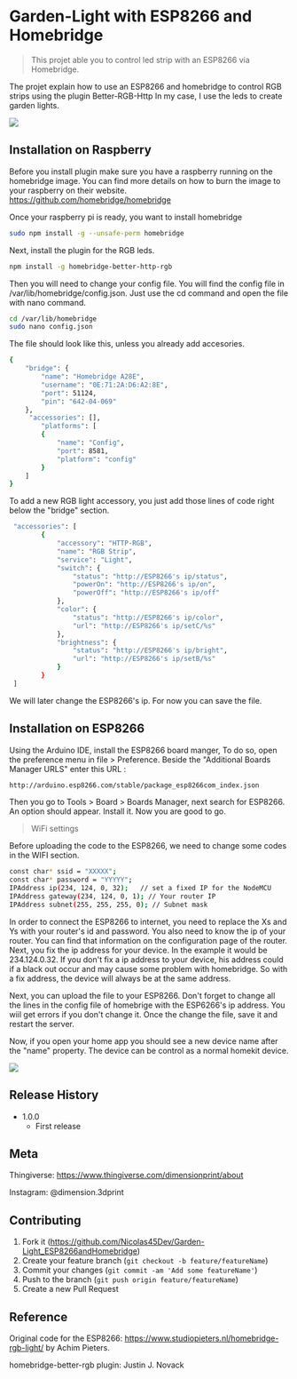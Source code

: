 # Garden-Light with ESP8266 and Homebridge
> This projet able you to control led strip with an ESP8266 via Homebridge.


The projet explain how to use an ESP8266 and homebridge to control RGB strips using the plugin Better-RGB-Http
In my case, I use the leds to create garden lights.

![](Light1.png)

## Installation on Raspberry

Before you install plugin make sure you have a raspberry running on the homebridge image.
You can find more details on how to burn the image to your raspberry on their website. https://github.com/homebridge/homebridge

Once your raspberry pi is ready, you want to install homebridge

```sh
sudo npm install -g --unsafe-perm homebridge
```
Next, install the plugin for the RGB leds.

```sh
npm install -g homebridge-better-http-rgb
```
Then you will need to change your config file. You will find the config file in /var/lib/homebridge/config.json.
Just use the cd command and open the file with nano command.
```sh
cd /var/lib/homebridge
sudo nano config.json
```
The file should look like this, unless you already add accesories. 
```sh
{
    "bridge": {
        "name": "Homebridge A28E",
        "username": "0E:71:2A:D6:A2:8E",
        "port": 51124,
        "pin": "642-04-069"
    },
     "accessories": [],
        "platforms": [
        {
            "name": "Config",
            "port": 8581,
            "platform": "config"
        }
    ]
}
```
To add a new RGB light accessory, you just add those lines of code right below the "bridge" section.
```sh
 "accessories": [
        {
            "accessory": "HTTP-RGB",
            "name": "RGB Strip",
            "service": "Light",
            "switch": {
                "status": "http://ESP8266's ip/status",
                "powerOn": "http://ESP8266's ip/on",
                "powerOff": "http://ESP8266's ip/off"
            },
            "color": {
                "status": "http://ESP8266's ip/color",
                "url": "http://ESP8266's ip/setC/%s"
            },
            "brightness": {
                "status": "http://ESP8266's ip/bright",
                "url": "http://ESP8266's ip/setB/%s"
            }
        }
 ]
```
We will later change the ESP8266's ip. For now you can save the file.

## Installation on ESP8266

Using the Arduino IDE, install the ESP8266 board manger, To do so, open the preference menu in file > Preference.
Beside the "Additional Boards Manager URLS" enter this URL : 
```sh
http://arduino.esp8266.com/stable/package_esp8266com_index.json
```
Then you go to Tools > Board > Boards Manager, next search for ESP8266. An option should appear. Install it.
Now you are good to go. 

> WiFi settings

Before uploading the code to the ESP8266, we need to change some codes in the WIFI section.
```sh
const char* ssid = "XXXXX";
const char* password = "YYYYY";
IPAddress ip(234, 124, 0, 32);   // set a fixed IP for the NodeMCU
IPAddress gateway(234, 124, 0, 1); // Your router IP
IPAddress subnet(255, 255, 255, 0); // Subnet mask
``` 

In order to connect the ESP8266 to internet, you need to replace the Xs and Ys with your router's id and password.
You also need to know the ip of your router. You can find that information on the configuration page of the router.
Next, you fix the ip address for your device. In the example it would be 234.124.0.32. If you don't fix a ip address to your device,
his address could if a black out occur and may cause some problem with homebridge. So with a fix address, the device will always be at the same address.

Next, you can upload the file to your ESP8266. Don't forget to change all the lines in the config file of homebrige with the ESP6266's ip address.
You wiil get errors if you don't change it. Once the change the file, save it and restart the server.

Now, if you open your home app you should see a new device name after the "name" property.
The device can be control as a normal homekit device.

![](HomeApp.png)

## Release History

* 1.0.0
    * First release

## Meta

Thingiverse: https://www.thingiverse.com/dimensionprint/about

Instagram:  @dimension.3dprint


## Contributing

1. Fork it (https://github.com/Nicolas45Dev/Garden-Light_ESP8266andHomebridge)
2. Create your feature branch (`git checkout -b feature/featureName`)
3. Commit your changes (`git commit -am 'Add some featureName'`)
4. Push to the branch (`git push origin feature/featureName`)
5. Create a new Pull Request

<!-- Markdown link & img dfn's -->
## Reference
Original code for the ESP8266: https://www.studiopieters.nl/homebridge-rgb-light/ by Achim Pieters.

homebridge-better-rgb plugin: Justin J. Novack

